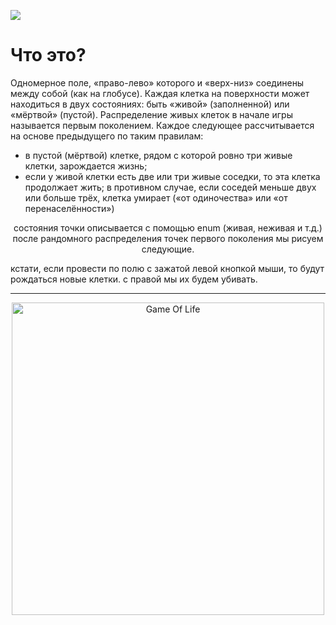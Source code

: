 
<p align="center">
	
![](https://sun9-47.userapi.com/c857720/v857720273/221376/psNUjOoLEWI.jpg)

</p>

# Что это?

Одномерное поле, «право-лево» которого и «верх-низ» соединены между собой (как на глобусе).
Каждая клетка на поверхности может находиться в двух состояниях: быть «живой» (заполненной) или «мёртвой» (пустой).
Распределение живых клеток в начале игры называется первым поколением. 
Каждое следующее рассчитывается на основе предыдущего по таким правилам:
- в пустой (мёртвой) клетке, рядом с которой ровно три живые клетки, зарождается жизнь;
- если у живой клетки есть две или три живые соседки, то эта клетка продолжает жить; в противном случае, если соседей меньше двух или больше трёх, клетка умирает («от одиночества» или «от перенаселённости»)
<p align="center">
состояния точки описывается с помощью enum (живая, неживая и т.д.)
после рандомного распределения точек первого поколения мы рисуем следующие.
</p>
кстати, если провести по полю с зажатой левой кнопкой мыши, то будут рождаться новые клетки. 
с правой мы их будем убивать.

----

<p align="center">
  <a>
      <img src="https://psv4.userapi.com/c856216/u406800279/docs/d3/b03d35028bc6/i.gif?extra=DIYSTbg9AG10AYW-PH1PtFyjgqZ_P36M05noNVAE6XK0Ic2y_IcPJOz_YQcQb9FUA_7aUqKxpQ4a8ozdGnaWQkdY-Dbh7nmE7KL_wO1UbaEqoOeD7kYtKr-a_AcQQNwlgp72DM8xxf_iMBcgMjBWuNI" alt="Game Of Life" width="500">
	  </a>
</p>


